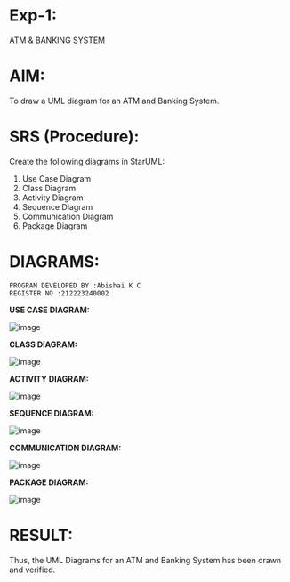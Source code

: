 # Exp-1:
ATM & BANKING SYSTEM

# AIM:
To draw a UML diagram for an ATM and Banking System.

# SRS (Procedure):
Create the following diagrams in StarUML:

1. Use Case Diagram
2. Class Diagram
3. Activity Diagram
4. Sequence Diagram
5. Communication Diagram
6. Package Diagram

# DIAGRAMS:
```
PROGRAM DEVELOPED BY :Abishai K C
REGISTER NO :212223240002
```

**USE CASE DIAGRAM:**

![image](https://github.com/user-attachments/assets/e71ced0e-5ed4-4585-87ad-d834470a8a83)

**CLASS DIAGRAM:**

![image](https://github.com/user-attachments/assets/46af4cb5-8822-47c2-a6fc-9e5cef3c34ac)

**ACTIVITY DIAGRAM:**

![image](https://github.com/user-attachments/assets/ff233c58-069d-4a7c-81a7-22af38758f04)

**SEQUENCE DIAGRAM:**

![image](https://github.com/user-attachments/assets/5c0a2b9e-0e26-4192-a845-25a5a08fdd35)

**COMMUNICATION DIAGRAM:**

![image](https://github.com/user-attachments/assets/848ced8d-ec3f-4fe2-9c8f-30d5521b9c94)

**PACKAGE DIAGRAM:**

![image](https://github.com/user-attachments/assets/4b16263e-a324-436b-ae1d-a62d8bc76b6d)


# RESULT:
Thus, the UML Diagrams for an ATM and Banking System has been drawn and verified.
